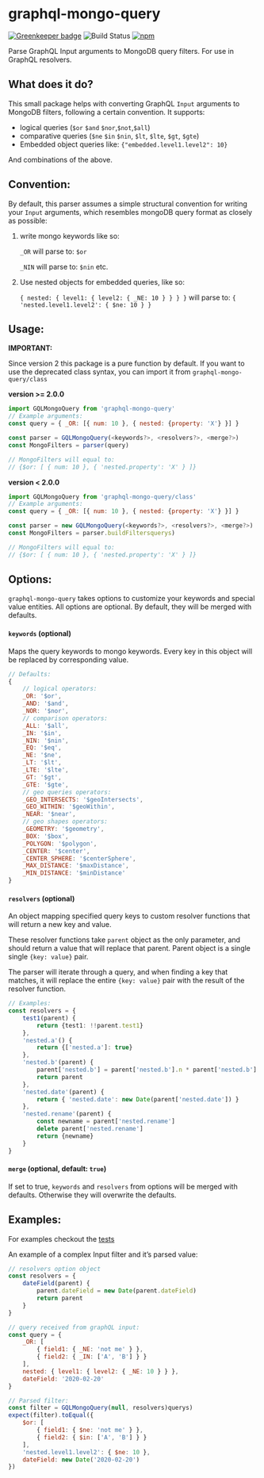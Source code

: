 # graphql-mongo-query

[![Greenkeeper badge](https://badges.greenkeeper.io/jfcieslak/graphql-mongo-query.svg)](https://greenkeeper.io/)
![Build Status](https://travis-ci.org/jfcieslak/graphql-mongo-query.svg?branch=master)
[![npm](https://img.shields.io/npm/v/@konfy/graphql-mongo-query.svg)](https://www.npmjs.com/package/@konfy/graphql-mongo-query)

Parse GraphQL Input arguments to MongoDB query filters. For use in GraphQL resolvers.

## What does it do?

This small package helps with converting GraphQL `Input` arguments  to MongoDB filters, following a certain convention. It supports:

-   logical queries (`$or` `$and` `$nor`,`$not`,`$all`)
-   comparative queries (`$ne` `$in` `$nin`, `$lt`, `$lte`, `$gt`, `$gte`)
-   Embedded object queries like: `{"embedded.level1.level2": 10}`

And combinations of the above.

## Convention:

By default, this parser assumes a simple structural convention for writing your `Input` arguments, which resembles mongoDB query format as closely as possible:

1.  write mongo keywords like so:

    `_OR`  will parse to: `$or`

	`_NIN` will parse to: `$nin` etc.

2.  Use nested objects for embedded queries, like so:

    `{ nested: { level1: { level2: { _NE: 10 } } } }` will parse to:
    `{ 'nested.level1.level2': { $ne: 10 } }`


## Usage:

**IMPORTANT:**

Since version 2 this package is a pure function by default. If you want to use the deprecated class syntax, you can import it from `graphql-mongo-query/class`

**version >= 2.0.0**

```javascript
import GQLMongoQuery from 'graphql-mongo-query'
// Example arguments:
const query = { _OR: [{ num: 10 }, { nested: {property: 'X'} }] }

const parser = GQLMongoQuery(<keywords?>, <resolvers?>, <merge?>)
const MongoFilters = parser(query)

// MongoFilters will equal to:
// {$or: [ { num: 10 }, { 'nested.property': 'X' } ]}
```

**version < 2.0.0**

```javascript
import GQLMongoQuery from 'graphql-mongo-query/class'
// Example arguments:
const query = { _OR: [{ num: 10 }, { nested: {property: 'X'} }] }

const parser = new GQLMongoQuery(<keywords?>, <resolvers?>, <merge?>)
const MongoFilters = parser.buildFiltersquerys)

// MongoFilters will equal to:
// {$or: [ { num: 10 }, { 'nested.property': 'X' } ]}
```



## Options:

`graphql-mongo-query` takes options to customize your keywords and special value entities. All options are optional. By default, they will be merged with defaults.

#### `keywords` (optional)

Maps the query keywords to mongo keywords. Every key in this object will be replaced by corresponding value.

```javascript
// Defaults:
{
	// logical operators:
	_OR: '$or',
	_AND: '$and',
	_NOR: '$nor',
	// comparison operators:
	_ALL: '$all',
	_IN: '$in',
	_NIN: '$nin',
	_EQ: '$eq',
	_NE: '$ne',
	_LT: '$lt',
	_LTE: '$lte',
	_GT: '$gt',
	_GTE: '$gte',
	// geo queries operators:
	_GEO_INTERSECTS: '$geoIntersects',
	_GEO_WITHIN: '$geoWithin',
	_NEAR: '$near',
	// geo shapes operators:
	_GEOMETRY: '$geometry',
	_BOX: '$box',
	_POLYGON: '$polygon',
	_CENTER: '$center',
	_CENTER_SPHERE: '$centerSphere',
	_MAX_DISTANCE: '$maxDistance',
	_MIN_DISTANCE: '$minDistance'
}
```

#### `resolvers` (optional)

An object mapping specified query keys to custom resolver functions that will return a new key and value.

These resolver functions take `parent` object as the only parameter, and should return a value that will replace that parent. Parent object is a single single `{key: value}` pair.

The parser will iterate through a query, and when finding a key that matches, it will replace the entire `{key: value}` pair with the result of the resolver function.

```typescript
// Examples:
const resolvers = {
	test1(parent) {
		return {test1: !!parent.test1}
	},
	'nested.a'() {
		return {['nested.a']: true}
	},
	'nested.b'(parent) {
		parent['nested.b'] = parent['nested.b'].n * parent['nested.b'].n
		return parent
	},
	'nested.date'(parent) {
		return { 'nested.date': new Date(parent['nested.date']) }
	},
	'nested.rename'(parent) {
		const newname = parent['nested.rename']
		delete parent['nested.rename']
		return {newname}
	}
}
```
#### `merge` (optional, default: `true`)

If set to true, `keywords` and `resolvers` from options will be merged with defaults. Otherwise they will overwrite the defaults.

## Examples:

For examples checkout the [tests](https://github.com/jfcieslak/graphql-mongo-query/blob/master/tests/index.test.ts)

An example of a complex Input filter and it’s parsed value:

```javascript
// resolvers option object
const resolvers = {
	dateField(parent) {
		parent.dateField = new Date(parent.dateField)
		return parent
	}
}

// query received from graphQL input:
const query = {
	_OR: [
		{ field1: { _NE: 'not me' } },
		{ field2: { _IN: ['A', 'B'] } }
	],
	nested: { level1: { level2: { _NE: 10 } } },
	dateField: '2020-02-20'
}

// Parsed filter:
const filter = GQLMongoQuery(null, resolvers)querys)
expect(filter).toEqual({
	$or: [
		{ field1: { $ne: 'not me' } },
		{ field2: { $in: ['A', 'B'] } }
	],
	'nested.level1.level2': { $ne: 10 },
	dateField: new Date('2020-02-20')
})
```
